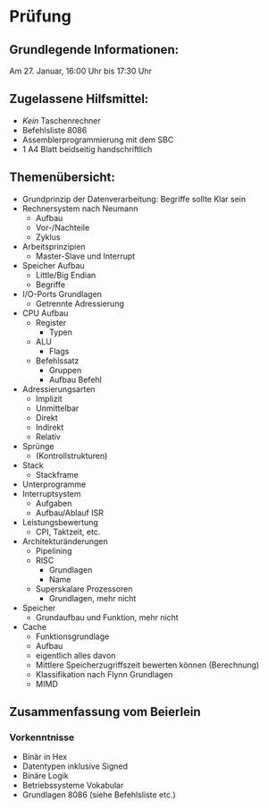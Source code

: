 # Prüfung
## Grundlegende Informationen:
Am 27. Januar, 16:00 Uhr bis 17:30 Uhr

## Zugelassene Hilfsmittel:
- _Kein_ Taschenrechner
- Befehlsliste 8086
- Assemblerprogrammierung mit dem SBC
- 1 A4 Blatt beidseitig handschriftlich

## Themenübersicht:
- Grundprinzip der Datenverarbeitung: Begriffe sollte Klar sein
- Rechnersystem nach Neumann
  - Aufbau
  - Vor-/Nachteile
  - Zyklus
- Arbeitsprinzipien
  - Master-Slave und Interrupt
- Speicher Aufbau
  - Little/Big Endian
  - Begriffe
- I/O-Ports Grundlagen
  - Getrennte Adressierung
- CPU Aufbau
  - Register
    - Typen
  - ALU
    - Flags
  - Befehlssatz
    - Gruppen
    - Aufbau Befehl
- Adressierungsarten
  - Implizit
  - Unmittelbar
  - Direkt
  - Indirekt
  - Relativ
- Sprünge
  - (Kontrollstrukturen)
- Stack
  - Stackframe
- Unterprogramme
- Interruptsystem
  - Aufgaben
  - Aufbau/Ablauf ISR
- Leistungsbewertung
  - CPI, Taktzeit, etc.
- Architekturänderungen
  - Pipelining
  - RISC
    - Grundlagen 
    - Name
  - Superskalare Prozessoren
    - Grundlagen, mehr nicht
- Speicher
  - Grundaufbau und Funktion, mehr nicht
- Cache
  - Funktionsgrundlage
  - Aufbau
  - eigentlich alles davon
  - Mittlere Speicherzugriffszeit bewerten können (Berechnung)
  - Klassifikation nach Flynn Grundlagen
  - MIMD
 
## Zusammenfassung vom Beierlein
### Vorkenntnisse
- Binär in Hex
- Datentypen inklusive Signed
- Binäre Logik
- Betriebssysteme Vokabular
- Grundlagen 8086 (siehe Befehlsliste etc.)
